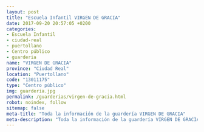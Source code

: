 ```yaml
---
layout: post
title: "Escuela Infantil VIRGEN DE GRACIA"
date: 2017-09-20 20:57:05 +0200
categories:
- Escuela Infantil
- ciudad-real
- puertollano
- Centro público
- guarderia
name: "VIRGEN DE GRACIA"
province: "Ciudad Real"
location: "Puertollano"
code: "13011175"
type: "Centro público"
img: guarderia.jpg
permalink: /guarderias/virgen-de-gracia.html
robot: noindex, follow
sitemap: false
meta-title: "Toda la información de la guardería VIRGEN DE GRACIA"
meta-description: "Toda la información de la guardería VIRGEN DE GRACIA"
---
```

